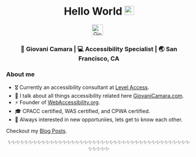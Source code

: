 
<div align="center">
  <h1> Hello World <img src="https://media.giphy.com/media/hvRJCLFzcasrR4ia7z/giphy.gif" alt="" width="25px"></h1>
</div>
 
<p align='center'> 
<a href="https://www.linkedin.com/in/giovanicamara/"><img alt="Giovani Camara on Linkedin" height="30" src="https://raw.githubusercontent.com/trinwin/trinwin/master/icons/linkedin.png?raw=true"></a>&nbsp;&nbsp;
</p>


<div align="center">
<h3> 🐝 Giovani Camara | 💻 Accessibility Specialist | 🌏 San Francisco, CA </h3>
</div>

### About me 

- 🎖  Currently an accessibility consultant at [Level Access](https://www.levelaccess.com/).
- 👀  I talk about all things accessibility related here [GiovaniCamara.com](https://giovanicamara.com/blog/).
- ⚡  Founder of [WebAccessibility.org](https://webaccessibility.org/).
- 🎓  CPACC certified, WAS certified, and CPWA certified.
- 💭  Always interested in new opportuniies, lets get to know each other.

Checkout my [Blog Posts](https://giovanicamara.com/blog/).


<div align="center">

✨✨✨✨✨✨✨✨✨✨✨✨✨✨✨✨✨✨✨✨✨✨✨✨✨✨✨✨✨✨✨✨✨✨✨✨✨✨✨✨✨✨✨✨✨✨✨✨

</div>
